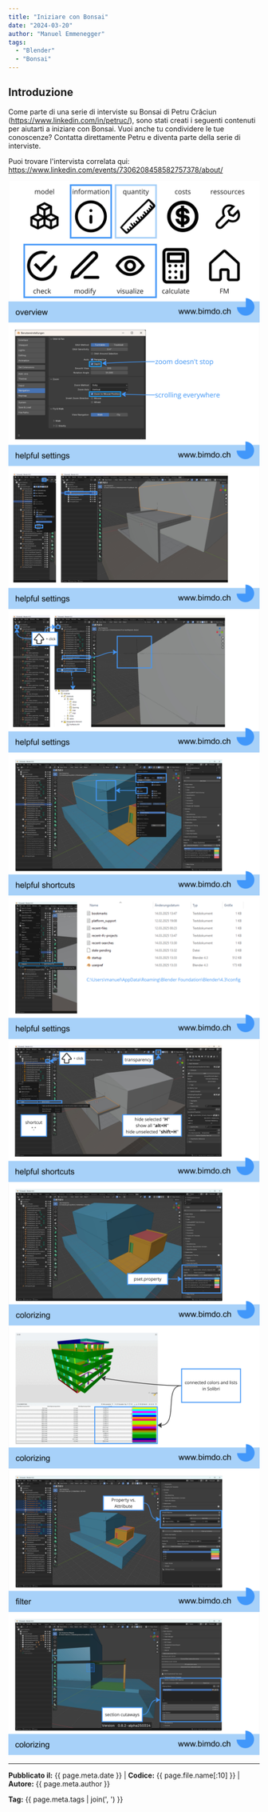 ```yaml
---
title: "Iniziare con Bonsai"
date: "2024-03-20"
author: "Manuel Emmenegger"
tags:
  - "Blender"
  - "Bonsai"
---
```


## Introduzione
Come parte di una serie di interviste su Bonsai di Petru Crăciun (https://www.linkedin.com/in/petruc/), sono stati creati i seguenti contenuti per aiutarti a iniziare con Bonsai. Vuoi anche tu condividere le tue conoscenze? Contatta direttamente Petru e diventa parte della serie di interviste.

Puoi trovare l'intervista correlata qui: https://www.linkedin.com/events/7306208458582757378/about/


[![Bonsai Overview](assets/bo100-1001_01_bonsai-overview.jpg)](assets/bo100-1001_01_bonsai-overview.jpg)
[![Blender Settings](assets/bo100-1001_02_bonsai-blender-settings.jpg)](assets/bo100-1001_02_bonsai-blender-settings.jpg)
[![Bonsai Navigator](assets/bo100-1001_03_bonsai-navigator.jpg)](assets/bo100-1001_03_bonsai-navigator.jpg)
[![Bonsai Shift](assets/bo100-1001_04_bonsai-shift.jpg)](assets/bo100-1001_04_bonsai-shift.jpg)
[![Bonsai Levels](assets/bo100-1001_05_bonsai-levels.jpg)](assets/bo100-1001_05_bonsai-levels.jpg)
[![Bonsai User Preferences](assets/bo100-1001_06_bonsai-userpref.jpg)](assets/bo100-1001_06_bonsai-userpref.jpg)
[![Bonsai Shortcuts](assets/bo100-1001_07_bonsai-shortcuts.jpg)](assets/bo100-1001_07_bonsai-shortcuts.jpg)
[![Bonsai Colorizing](assets/bo100-1001_08_bonsai-colorizing.jpg)](assets/bo100-1001_08_bonsai-colorizing.jpg)
[![Bonsai Solibri](assets/bo100-1001_09_bonsai-solibri.jpg)](assets/bo100-1001_09_bonsai-solibri.jpg)
[![Bonsai Filters](assets/bo100-1001_10_bonsai-filters.jpg)](assets/bo100-1001_10_bonsai-filters.jpg)
[![Bonsai Sections](assets/bo100-1001_11_bonsai-sections.jpg)](assets/bo100-1001_11_bonsai-sections.jpg)


---
**Pubblicato il:** {{ page.meta.date }} | **Codice:** {{ page.file.name[:10] }}  | **Autore:** {{ page.meta.author }}

**Tag:** {{ page.meta.tags | join(', ') }} 